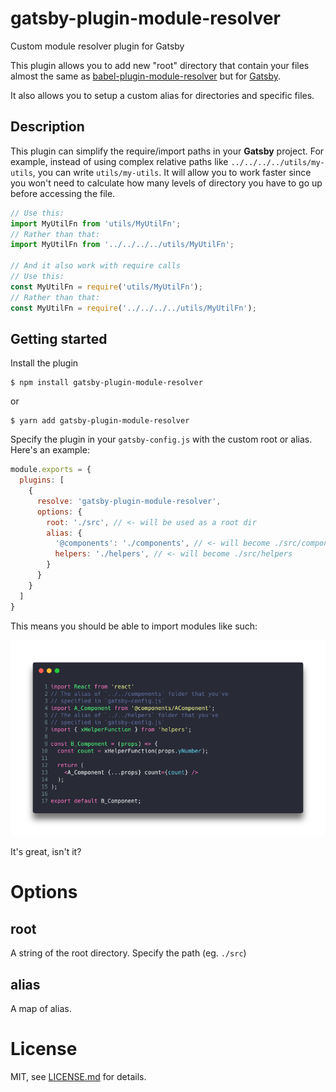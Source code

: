 # gatsby-plugin-module-resolver

Custom module resolver plugin for Gatsby

This plugin allows you to add new "root" directory that contain your files almost the same as [babel-plugin-module-resolver](https://www.npmjs.com/package/babel-plugin-module-resolver) but for [Gatsby](https://gatsbyjs.org).

It also allows you to setup a custom alias for directories and specific files.

## Description

This plugin can simplify the require/import paths in your **Gatsby** project. For example, instead of using complex relative paths like `../../../../utils/my-utils`, you can write `utils/my-utils`. It will allow you to work faster since you won't need to calculate how many levels of directory you have to go up before accessing the file.

```js
// Use this:
import MyUtilFn from 'utils/MyUtilFn';
// Rather than that:
import MyUtilFn from '../../../../utils/MyUtilFn';

// And it also work with require calls
// Use this:
const MyUtilFn = require('utils/MyUtilFn');
// Rather than that:
const MyUtilFn = require('../../../../utils/MyUtilFn');
```

## Getting started

Install the plugin

```
$ npm install gatsby-plugin-module-resolver
```

or

```
$ yarn add gatsby-plugin-module-resolver
```

Specify the plugin in your `gatsby-config.js` with the custom root or alias. Here's an example:
```js
module.exports = {
  plugins: [
    {
      resolve: 'gatsby-plugin-module-resolver',
      options: {
        root: './src', // <- will be used as a root dir
        alias: {
          '@components': './components', // <- will become ./src/components
          helpers: './helpers', // <- will become ./src/helpers
        }
      }
    }
  ]
}
```

This means you should be able to import modules like such:

![Code sample](assets/code-1.png)

It's great, isn't it?

# Options

## root

A string of the root directory. Specify the path (eg. `./src`)

## alias

A map of alias.


# License

MIT, see [LICENSE.md](/LICENSE.md) for details.
